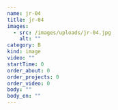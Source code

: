 ```yaml
---
name: jr-04
title: jr-04
images:
  - src: /images/uploads/jr-04.jpg
    alt: ""
category: B
kind: image
video: ""
startTime: 0
order_about: 0
order_projects: 0
order_video: 0
body: ""
body_en: ""
---
```


